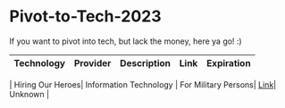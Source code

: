 # Pivot-to-Tech-2023
If you want to pivot into tech, but lack the money, here ya go! :)

| Technology | Provider | Description | Link | Expiration |
| --- | --- | --- | --- | --- |

| Hiring Our Heroes| Information Technology | For Military Persons| [Link](https://www.hiringourheroes.org)| Unknown |
